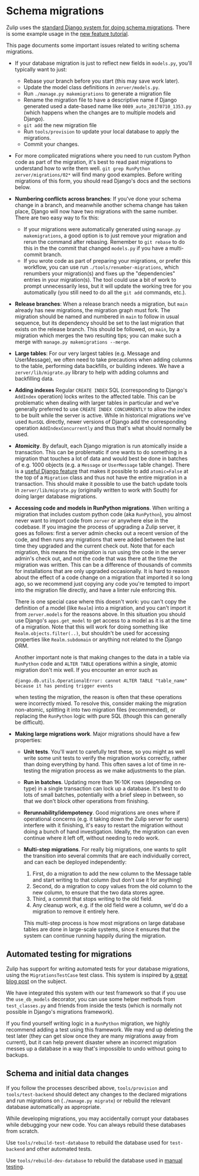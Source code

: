 # Schema migrations

Zulip uses the [standard Django system for doing schema
migrations](https://docs.djangoproject.com/en/3.2/topics/migrations/).
There is some example usage in the [new feature
tutorial](../tutorials/new-feature-tutorial.md).

This page documents some important issues related to writing schema
migrations.

- If your database migration is just to reflect new fields in
  `models.py`, you'll typically want to just:
  - Rebase your branch before you start (this may save work later).
  - Update the model class definitions in `zerver/models.py`.
  - Run `./manage.py makemigrations` to generate a migration file
  - Rename the migration file to have a descriptive name if Django
    generated used a date-based name like `0089_auto_20170710_1353.py`
    (which happens when the changes are to multiple models and Django).
  - `git add` the new migration file
  - Run `tools/provision` to update your local database to apply the
    migrations.
  - Commit your changes.
- For more complicated migrations where you need to run custom Python
  code as part of the migration, it's best to read past migrations to
  understand how to write them well.
  `git grep RunPython zerver/migrations/02*` will find many good
  examples. Before writing migrations of this form, you should read
  Django's docs and the sections below.
- **Numbering conflicts across branches**: If you've done your schema
  change in a branch, and meanwhile another schema change has taken
  place, Django will now have two migrations with the same
  number. There are two easy way to fix this:
  - If your migrations were automatically generated using
    `manage.py makemigrations`, a good option is to just remove your
    migration and rerun the command after rebasing. Remember to
    `git rebase` to do this in the the commit that changed `models.py`
    if you have a multi-commit branch.
  - If you wrote code as part of preparing your migrations, or prefer
    this workflow, you can use run `./tools/renumber-migrations`,
    which renumbers your migration(s) and fixes up the "dependencies"
    entries in your migration(s). The tool could use a bit of work to
    prompt unnecessarily less, but it will update the working tree for
    you automatically (you still need to do all the `git add`
    commands, etc.).
- **Release branches**: When a release branch needs a migration, but
  `main` already has new migrations, the migration graph must fork.
  The migration should be named and numbered in `main` to follow in
  usual sequence, but its dependency should be set to the last
  migration that exists on the release branch. This should be
  followed, on `main`, by a migration which merges the two resulting
  tips; you can make such a merge with `manage.py makemigrations --merge`.
- **Large tables**: For our very largest tables (e.g. Message and
  UserMessage), we often need to take precautions when adding columns
  to the table, performing data backfills, or building indexes. We
  have a `zerver/lib/migrate.py` library to help with adding columns
  and backfilling data.
- **Adding indexes** Regular `CREATE INDEX` SQL (corresponding to Django's
  `AddIndex` operation) locks writes to the affected table. This can be
  problematic when dealing with larger tables in particular and we've
  generally preferred to use `CREATE INDEX CONCURRENTLY` to allow the index
  to be built while the server is active. While in historical migrations
  we've used `RunSQL` directly, newer versions of Django add the corresponding
  operation `AddIndexConcurrently` and thus that's what should normally be used.
- **Atomicity**. By default, each Django migration is run atomically
  inside a transaction. This can be problematic if one wants to do
  something in a migration that touches a lot of data and would best
  be done in batches of e.g. 1000 objects (e.g. a `Message` or
  `UserMessage` table change). There is a [useful Django
  feature][migrations-non-atomic] that makes it possible to add
  `atomic=False` at the top of a `Migration` class and thus not have
  the entire migration in a transaction. This should make it possible
  to use the batch update tools in `zerver/lib/migrate.py` (originally
  written to work with South) for doing larger database migrations.

- **Accessing code and models in RunPython migrations**. When writing
  a migration that includes custom python code (aka `RunPython`), you
  almost never want to import code from `zerver` or anywhere else in
  the codebase. If you imagine the process of upgrading a Zulip
  server, it goes as follows: first a server admin checks out a recent
  version of the code, and then runs any migrations that were added
  between the last time they upgraded and the current check out. Note
  that for each migration, this means the migration is run using the
  code in the server admin's check out, and not the code that was there at the
  time the migration was written. This can be a difference of
  thousands of commits for installations that are only upgraded
  occasionally. It is hard to reason about the effect of a code change
  on a migration that imported it so long ago, so we recommend just
  copying any code you're tempted to import into the migration file
  directly, and have a linter rule enforcing this.

  There is one special case where this doesn't work: you can't copy
  the definition of a model (like `Realm`) into a migration, and you
  can't import it from `zerver.models` for the reasons above. In this
  situation you should use Django's `apps.get_model` to get access to
  a model as it is at the time of a migration. Note that this will
  work for doing something like `Realm.objects.filter(..)`, but
  shouldn't be used for accessing properties like `Realm.subdomain` or
  anything not related to the Django ORM.

  Another important note is that making changes to the data in a table
  via `RunPython` code and `ALTER TABLE` operations within a single,
  atomic migration don't mix well. If you encounter an error such as

  ```text
  django.db.utils.OperationalError: cannot ALTER TABLE "table_name" because it has pending trigger events
  ```

  when testing the migration, the reason is often that these operations
  were incorrectly mixed. To resolve this, consider making the migration
  non-atomic, splitting it into two migration files (recommended), or replacing the
  `RunPython` logic with pure SQL (though this can generally be difficult).

- **Making large migrations work**. Major migrations should have a
  few properties:

  - **Unit tests**. You'll want to carefully test these, so you might
    as well write some unit tests to verify the migration works
    correctly, rather than doing everything by hand. This often saves
    a lot of time in re-testing the migration process as we make
    adjustments to the plan.
  - **Run in batches**. Updating more than 1K-10K rows (depending on
    type) in a single transaction can lock up a database. It's best
    to do lots of small batches, potentially with a brief sleep in
    between, so that we don't block other operations from finishing.
  - **Rerunnability/idempotency**. Good migrations are ones where if
    operational concerns (e.g. it taking down the Zulip server for
    users) interfere with it finishing, it's easy to restart the
    migration without doing a bunch of hand investigation. Ideally,
    the migration can even continue where it left off, without needing
    to redo work.
  - **Multi-step migrations**. For really big migrations, one wants
    to split the transition into several commits that are each
    individually correct, and can each be deployed independently:

    1. First, do a migration to add the new column to the Message table
       and start writing to that column (but don't use it for anything)
    2. Second, do a migration to copy values from the old column to
       the new column, to ensure that the two data stores agree.
    3. Third, a commit that stops writing to the old field.
    4. Any cleanup work, e.g. if the old field were a column, we'd do
       a migration to remove it entirely here.

    This multi-step process is how most migrations on large database
    tables are done in large-scale systems, since it ensures that the
    system can continue running happily during the migration.

## Automated testing for migrations

Zulip has support for writing automated tests for your database
migrations, using the `MigrationsTestCase` test class. This system is
inspired by [a great blog post][django-migration-test-blog-post] on
the subject.

We have integrated this system with our test framework so that if you
use the `use_db_models` decorator, you can use some helper methods
from `test_classes.py` and friends from inside the tests (which is
normally not possible in Django's migrations framework).

If you find yourself writing logic in a `RunPython` migration, we
highly recommend adding a test using this framework. We may end up
deleting the test later (they can get slow once they are many
migrations away from current), but it can help prevent disaster where
an incorrect migration messes up a database in a way that's impossible
to undo without going to backups.

[django-migration-test-blog-post]: https://www.caktusgroup.com/blog/2016/02/02/writing-unit-tests-django-migrations/
[migrations-non-atomic]: https://docs.djangoproject.com/en/3.2/howto/writing-migrations/#non-atomic-migrations

## Schema and initial data changes

If you follow the processes described above, `tools/provision` and
`tools/test-backend` should detect any changes to the declared
migrations and run migrations on (`./manage.py migrate`) or rebuild
the relevant database automatically as appropriate.

While developing migrations, you may accidentally corrupt
your databases while debugging your new code.
You can always rebuild these databases from scratch.

Use `tools/rebuild-test-database` to rebuild the database
used for `test-backend` and other automated tests.

Use `tools/rebuild-dev-database` to rebuild the database
used in [manual testing](../development/using.md).
